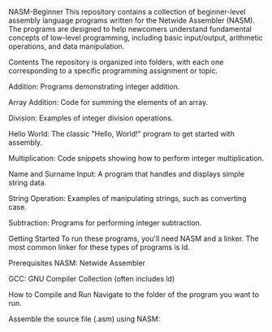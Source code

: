 NASM-Beginner
This repository contains a collection of beginner-level assembly language programs written for the Netwide Assembler (NASM). The programs are designed to help newcomers understand fundamental concepts of low-level programming, including basic input/output, arithmetic operations, and data manipulation.

Contents
The repository is organized into folders, with each one corresponding to a specific programming assignment or topic.

Addition: Programs demonstrating integer addition.

Array Addition: Code for summing the elements of an array.

Division: Examples of integer division operations.

Hello World: The classic "Hello, World!" program to get started with assembly.

Multiplication: Code snippets showing how to perform integer multiplication.

Name and Surname Input: A program that handles and displays simple string data.

String Operation: Examples of manipulating strings, such as converting case.

Subtraction: Programs for performing integer subtraction.

Getting Started
To run these programs, you'll need NASM and a linker. The most common linker for these types of programs is ld.

Prerequisites
NASM: Netwide Assembler

GCC: GNU Compiler Collection (often includes ld)

How to Compile and Run
Navigate to the folder of the program you want to run.

Assemble the source file (.asm) using NASM:
